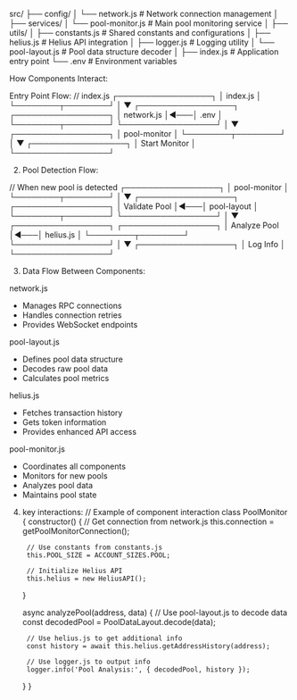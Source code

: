 src/
├── config/
│   └── network.js         # Network connection management
│
├── services/
│   └── pool-monitor.js    # Main pool monitoring service
│
├── utils/
│   ├── constants.js       # Shared constants and configurations
│   ├── helius.js         # Helius API integration
│   ├── logger.js         # Logging utility
│   └── pool-layout.js    # Pool data structure decoder
│
├── index.js              # Application entry point
└── .env                  # Environment variables

How Components Interact:

Entry Point Flow:
// index.js
┌─────────────────┐
│    index.js     │
└────────┬────────┘
         │
         ▼
┌─────────────────┐    ┌─────────────────┐
│   network.js    │◄───│     .env        │
└────────┬────────┘    └─────────────────┘
         │
         ▼
┌─────────────────┐
│  pool-monitor   │
└────────┬────────┘
         │
         ▼
┌─────────────────┐
│  Start Monitor  │
└─────────────────┘

2. Pool Detection Flow:

// When new pool is detected
┌─────────────────┐
│  pool-monitor   │
└────────┬────────┘
         │
         ▼
┌─────────────────┐    ┌─────────────────┐
│  Validate Pool  │◄───│   pool-layout   │
└────────┬────────┘    └─────────────────┘
         │
         ▼
┌─────────────────┐    ┌─────────────────┐
│  Analyze Pool   │◄───│    helius.js    │
└────────┬────────┘    └─────────────────┘
         │
         ▼
┌─────────────────┐
│    Log Info     │
└─────────────────┘

3.  Data Flow Between Components:

network.js
- Manages RPC connections
- Handles connection retries
- Provides WebSocket endpoints

pool-layout.js
- Defines pool data structure
- Decodes raw pool data
- Calculates pool metrics

helius.js
- Fetches transaction history
- Gets token information
- Provides enhanced API access

pool-monitor.js
- Coordinates all components
- Monitors for new pools
- Analyzes pool data
- Maintains pool state

4. key interactions:
// Example of component interaction
class PoolMonitor {
    constructor() {
        // Get connection from network.js
        this.connection = getPoolMonitorConnection();
        
        // Use constants from constants.js
        this.POOL_SIZE = ACCOUNT_SIZES.POOL;
        
        // Initialize Helius API
        this.helius = new HeliusAPI();
    }

    async analyzePool(address, data) {
        // Use pool-layout.js to decode data
        const decodedPool = PoolDataLayout.decode(data);
        
        // Use helius.js to get additional info
        const history = await this.helius.getAddressHistory(address);
        
        // Use logger.js to output info
        logger.info('Pool Analysis:', { decodedPool, history });
    }
}
